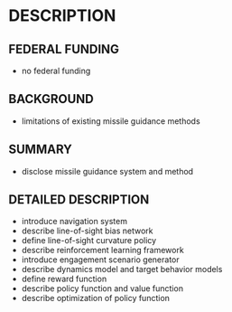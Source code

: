 # DESCRIPTION

## FEDERAL FUNDING

- no federal funding

## BACKGROUND

- limitations of existing missile guidance methods

## SUMMARY

- disclose missile guidance system and method

## DETAILED DESCRIPTION

- introduce navigation system
- describe line-of-sight bias network
- define line-of-sight curvature policy
- describe reinforcement learning framework
- introduce engagement scenario generator
- describe dynamics model and target behavior models
- define reward function
- describe policy function and value function
- describe optimization of policy function

